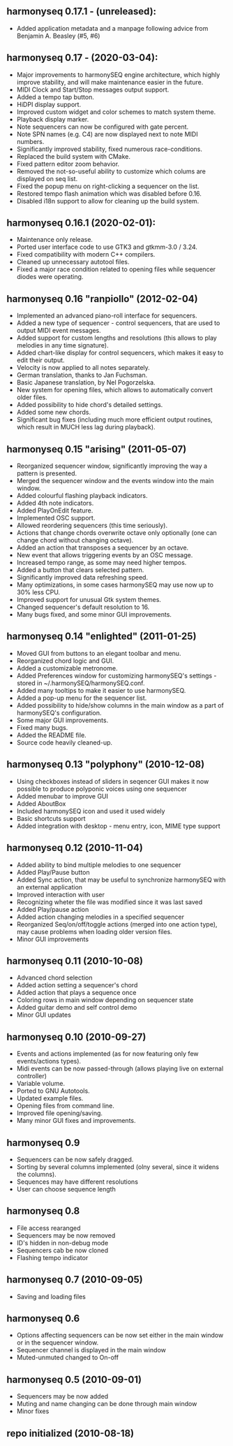 ## harmonyseq 0.17.1 - (unreleased):

 - Added application metadata and a manpage following advice from Benjamin A. Beasley (#5, #6)

## harmonyseq 0.17 - (2020-03-04):
 - Major improvements to harmonySEQ engine architecture, which highly improve stability, and will make maintenance easier in the future.
 - MIDI Clock and Start/Stop messages output support.
 - Added a tempo tap button.
 - HiDPI display support.
 - Improved custom widget and color schemes to match system theme.
 - Playback display marker.
 - Note sequencers can now be configured with gate percent.
 - Note SPN names (e.g. C4) are now displayed next to note MIDI numbers.
 - Significantly improved stability, fixed numerous race-conditions.
 - Replaced the build system with CMake.
 - Fixed pattern editor zoom behavior.
 - Removed the not-so-useful ability to customize which colums are displayed on seq list.
 - Fixed the popup menu on right-clicking a sequencer on the list.
 - Restored tempo flash animation which was disabled before 0.16.
 - Disabled i18n support to allow for cleaning up the build system.

## harmonyseq 0.16.1 (2020-02-01):
 - Maintenance only release.
 - Ported user interface code to use GTK3 and gtkmm-3.0 / 3.24.
 - Fixed compatibility with modern C++ compilers.
 - Cleaned up unnecessary autotool files.
 - Fixed a major race condition related to opening files while sequencer diodes were operating.

## harmonyseq 0.16 "ranpiollo" (2012-02-04)
 - Implemented an advanced piano-roll interface for sequencers.
 - Added a new type of sequencer - control sequencers, that are used to output MIDI event messages.
 - Added support for custom lengths and resolutions (this allows to play melodies in any time signature).
 - Added chart-like display for control sequencers, which makes it easy to edit their output.
 - Velocity is now applied to all notes separately.
 - German translation, thanks to Jan Fuchsman.
 - Basic Japanese translation, by Nel Pogorzelska.
 - New system for opening files, which allows to automatically convert older files.
 - Added possibility to hide chord's detailed settings.
 - Added some new chords.
 - Significant bug fixes (including much more efficient output routines, which result in MUCH less lag during playback).

## harmonyseq 0.15 "arising" (2011-05-07)
 - Reorganized sequencer window, significantly improving the way a pattern is presented.
 - Merged the sequencer window and the events window into the main window.
 - Added colourful flashing playback indicators.
 - Added 4th note indicators.
 - Added PlayOnEdit feature.
 - Implemented OSC support.
 - Allowed reordering sequencers (this time seriously).
 - Actions that change chords overwrite octave only optionally (one can change chord without changing octave).
 - Added an action that transposes a sequencer by an octave.
 - New event that allows triggering events by an OSC message.
 - Increased tempo range, as some may need higher tempos.
 - Added a button that clears selected pattern.
 - Significantly improved data refreshing speed.
 - Many optimizations, in some cases harmonySEQ may use now up to 30% less CPU.
 - Improved support for unusual Gtk system themes.
 - Changed sequencer's default resolution to 16.
 - Many bugs fixed, and some minor GUI improvements. 

## harmonyseq 0.14 "enlighted" (2011-01-25)
 - Moved GUI from buttons to an elegant toolbar and menu.
 - Reorganized chord logic and GUI.
 - Added a customizable metronome.
 - Added Preferences window for customizing harmonySEQ's settings - stored in ~/.harmonySEQ/harmonySEQ.conf.
 - Added many tooltips to make it easier to use harmonySEQ.
 - Added a pop-up menu for the sequencer list.
 - Added possibility to hide/show columns in the main window as a part of harmonySEQ's configuration.
 - Some major GUI improvements.
 - Fixed many bugs.
 - Added the README file.
 - Source code heavily cleaned-up.

## harmonyseq 0.13 "polyphony" (2010-12-08)
 - Using checkboxes instead of sliders in seqencer GUI makes it now possible to produce polyponic voices using one sequencer
 - Added menubar to improve GUI
 - Added AboutBox
 - Included harmonySEQ icon and used it used widely
 - Basic shortcuts support
 - Added integration with desktop - menu entry, icon, MIME type support

## harmonyseq 0.12 (2010-11-04)
 - Added ability to bind multiple melodies to one sequencer
 - Added Play/Pause button
 - Added Sync action, that may be useful to synchronize harmonySEQ with an external application
 - Improved interaction with user
 - Recognizing wheter the file was modified since it was last saved
 - Added Play/pause action
 - Added action changing melodies in a specified sequencer
 - Reorganized Seq/on/off/toggle actions (merged into one action type), may cause problems when loading older version files.
 - Minor GUI improvements

## harmonyseq 0.11 (2010-10-08)
 - Advanced chord selection
 - Added action setting a sequencer's chord
 - Added action that plays a sequence once
 - Coloring rows in main window depending on sequencer state
 - Added guitar demo and self control demo
 - Minor GUI updates

## harmonyseq 0.10 (2010-09-27)
 - Events and actions implemented (as for now featuring only few events/actions types).
 - Midi events can be now passed-through (allows playing live on external controller)
 - Variable volume.
 - Ported to GNU Autotools.
 - Updated example files.
 - Opening files from command line.
 - Improved file opening/saving.
 - Many minor GUI fixes and improvements.

## harmonyseq 0.9 
 - Sequencers can be now safely dragged.
 - Sorting by several columns implemented (olny several, since it widens the columns).
 - Sequences may have different resolutions
 - User can choose sequence length

## harmonyseq 0.8
 - File access rearanged
 - Sequencers may be now removed
 - ID's hidden in non-debug mode
 - Sequencers cab be now cloned
 - Flashing tempo indicator

## harmonyseq 0.7 (2010-09-05)
 - Saving and loading files

## harmonyseq 0.6
 - Options affecting sequencers can be now set either in the main window or
        in the sequencer window.
 - Sequencer channel is displayed in the main window
 - Muted-unmuted changed to On-off

## harmonyseq 0.5 (2010-09-01)
 - Sequencers may be now added
 - Muting and name changing can be done through main window
 - Minor fixes

## repo initialized (2010-08-18)
